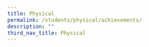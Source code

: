 ```yaml
---
title: Physical
permalink: /students/physical/achievements/
description: ""
third_nav_title: Physical
---
```

